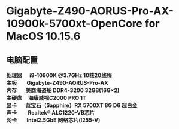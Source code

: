 # Gigabyte-Z490-AORUS-Pro-AX-10900k-5700xt-OpenCore for MacOS 10.15.6
## 电脑配置
**处理器&nbsp;&nbsp;&nbsp;&nbsp;&nbsp;&nbsp;i9-10900K @3.7GHz 10核20线程 <br>
主板&nbsp;&nbsp;&nbsp;&nbsp;&nbsp;&nbsp;&nbsp;&nbsp;Gigabyte-Z490-AORUS-Pro-AX <br>
内存&nbsp;&nbsp;&nbsp;&nbsp;&nbsp;&nbsp;&nbsp;美商海盗船 DDR4-3200 32GB(16G×2) <br>
主硬盘&nbsp;&nbsp;&nbsp;&nbsp;&nbsp;海康威视C2000 PRO 1T <br>
显卡&nbsp;&nbsp;&nbsp;&nbsp;&nbsp;&nbsp;&nbsp;蓝宝石（Sapphire）RX 5700XT 8G D6 超白金 <br>
声卡&nbsp;&nbsp;&nbsp;&nbsp;&nbsp;&nbsp;&nbsp;&nbsp; Realtek® ALC1220-VB芯片 <br>
网卡&nbsp;&nbsp;&nbsp;&nbsp;&nbsp;&nbsp;&nbsp;&nbsp;Intel2.5GbE 网络芯片(I255-V)**
